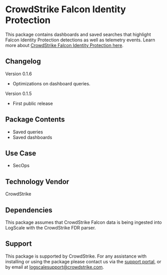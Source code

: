 # CrowdStrike Falcon Identity Protection

This package contains dashboards and saved searches that highlight Falcon Identity Protection detections as well as telemetry events. Learn more about [CrowdStrike Falcon Identity Protection here](https://www.crowdstrike.com/products/identity-protection/falcon-identity-threat-detection/).

## Changelog

Version 0.1.6
- Optimizations on dashboard queries. 

Version 0.1.5
- First public release

## Package Contents

- Saved queries
- Saved dashboards
 
## Use Case

- SecOps
 
## Technology Vendor

CrowdStrike
 
## Dependencies

This package assumes that CrowdStrike Falcon data is being ingested into LogScale with the CrowdStrike FDR parser.

## Support

This package is supported by CrowdStrike. For any assistance with installing or using the package please contact us via the [support portal](https://www.crowdstrike.com/products/observability-and-log-management/support/), or by email at logscalesupport@crowdstrike.com.